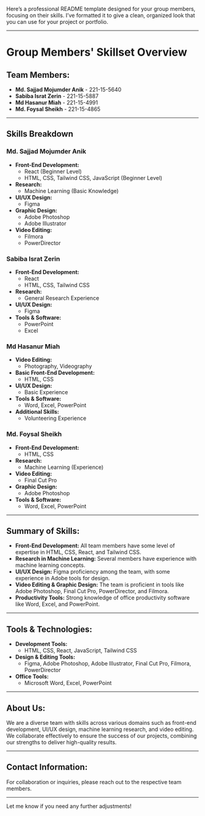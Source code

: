 Here’s a professional README template designed for your group members, focusing on their skills. I’ve formatted it to give a clean, organized look that you can use for your project or portfolio.

---

# Group Members' Skillset Overview

## **Team Members:**
- **Md. Sajjad Mojumder Anik** - 221-15-5640  
- **Sabiba Israt Zerin** - 221-15-5887  
- **Md Hasanur Miah** - 221-15-4991  
- **Md. Foysal Sheikh** - 221-15-4865

---

## **Skills Breakdown**

### **Md. Sajjad Mojumder Anik**
- **Front-End Development:**
  - React (Beginner Level)
  - HTML, CSS, Tailwind CSS, JavaScript (Beginner Level)
- **Research:**
  - Machine Learning (Basic Knowledge)
- **UI/UX Design:**
  - Figma
- **Graphic Design:**
  - Adobe Photoshop
  - Adobe Illustrator
- **Video Editing:**
  - Filmora
  - PowerDirector

### **Sabiba Israt Zerin**
- **Front-End Development:**
  - React
  - HTML, CSS, Tailwind CSS
- **Research:**
  - General Research Experience
- **UI/UX Design:**
  - Figma
- **Tools & Software:**
  - PowerPoint
  - Excel

### **Md Hasanur Miah**
- **Video Editing:**
  - Photography, Videography
- **Basic Front-End Development:**
  - HTML, CSS
- **UI/UX Design:**
  - Basic Experience
- **Tools & Software:**
  - Word, Excel, PowerPoint
- **Additional Skills:**
  - Volunteering Experience

### **Md. Foysal Sheikh**
- **Front-End Development:**
  - HTML, CSS
- **Research:**
  - Machine Learning (Experience)
- **Video Editing:**
  - Final Cut Pro
- **Graphic Design:**
  - Adobe Photoshop
- **Tools & Software:**
  - Word, Excel, PowerPoint

---

## **Summary of Skills:**

- **Front-End Development:** All team members have some level of expertise in HTML, CSS, React, and Tailwind CSS.
- **Research in Machine Learning:** Several members have experience with machine learning concepts.
- **UI/UX Design:** Figma proficiency among the team, with some experience in Adobe tools for design.
- **Video Editing & Graphic Design:** The team is proficient in tools like Adobe Photoshop, Final Cut Pro, PowerDirector, and Filmora.
- **Productivity Tools:** Strong knowledge of office productivity software like Word, Excel, and PowerPoint.

---

## **Tools & Technologies:**

- **Development Tools:**
  - HTML, CSS, React, JavaScript, Tailwind CSS
- **Design & Editing Tools:**
  - Figma, Adobe Photoshop, Adobe Illustrator, Final Cut Pro, Filmora, PowerDirector
- **Office Tools:**
  - Microsoft Word, Excel, PowerPoint

---

## **About Us:**
We are a diverse team with skills across various domains such as front-end development, UI/UX design, machine learning research, and video editing. We collaborate effectively to ensure the success of our projects, combining our strengths to deliver high-quality results.

---

## **Contact Information:**
For collaboration or inquiries, please reach out to the respective team members.

---

Let me know if you need any further adjustments!
